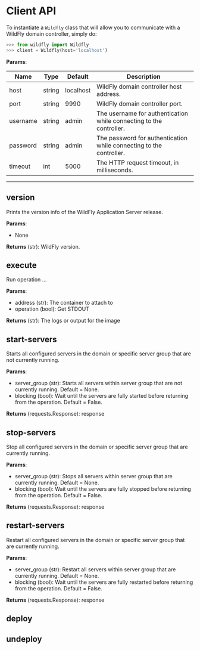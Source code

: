 # Client API

To instantiate a `Wildfly` class that will allow you to communicate with a WildFly domain controller, simply do:

```python
>>> from wildfly import Wildfly
>>> client = Wildfly(host='localhost')
```

**Params**:

Name | Type | Default | Description
--- | --- | --- | ---
host | string | localhost | WildFly domain controller host address.
port | string | 9990 | WildFly domain controller port.
username | string | admin | The username for authentication while connecting to the controller.
password | string | admin | The password for authentication while connecting to the controller.
timeout | int | 5000 | The HTTP request timeout, in milliseconds.

****

## version

Prints the version info of the WildFly Application Server release.

**Params**:

* None

**Returns** (str): WildFly version.

## execute

Run operation ...

**Params**:

* address (str): The container to attach to
* operation (bool): Get STDOUT

**Returns** (str): The logs or output for the image

## start-servers

Starts all configured servers in the domain or specific server group that are not currently running.

**Params**:

* server_group (str): Starts all servers within server group that are not currently running. Default = None.
* blocking (bool): Wait until the servers are fully started before returning from the operation. Default = False.

**Returns** (requests.Response): response

## stop-servers

Stop all configured servers in the domain or specific server group that are currently running.

**Params**:

* server_group (str): Stops all servers within server group that are currently running. Default = None.
* blocking (bool): Wait until the servers are fully stopped before returning from the operation. Default = False.

**Returns** (requests.Response): response

## restart-servers

Restart all configured servers in the domain or specific server group that are currently running.

**Params**:

* server_group (str): Restart all servers within server group that are currently running. Default = None.
* blocking (bool): Wait until the servers are fully restarted before returning from the operation. Default = False.

**Returns** (requests.Response): response

## deploy

## undeploy
